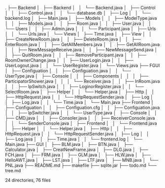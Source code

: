 .
├── Backend
│   ├── Backend
│   │   └── Backend.java
│   ├── Control
│   │   ├── Control.java
│   │   └── database.db
│   ├── Log
│   │   └── backend.log
│   ├── Main.java
│   ├── Models
│   │   ├── ModelType.java
│   │   ├── Models.java
│   │   ├── Room.java
│   │   ├── User.java
│   │   └── Users
│   │       ├── Admin.java
│   │       └── Participant.java
│   ├── Urls
│   │   └── Urls.java
│   └── Views
│       ├── Time.java
│       ├── View
│       │   ├── CreateNewRoom.java
│       │   ├── DeleteRoom.java
│       │   ├── EnterRoom.java
│       │   ├── GetAllMembers.java
│       │   ├── GetAllRoom.java
│       │   ├── NewMessageReceive.java
│       │   ├── NewMessageSend.java
│       │   ├── QuitRoom.java
│       │   ├── RemoveParticipant.java
│       │   ├── RoomOwnerChange.java
│       │   ├── UserLogin.java
│       │   ├── UserLogout.java
│       │   └── UserRegister.java
│       └── Views.java
├── FGUI
│   ├── Configuation
│   │   ├── Configuation.java
│   │   └── UserType.java
│   ├── Console
│   │   ├── Components
│   │   │   ├── ParticipatorShower.java
│   │   │   └── Receiver.java
│   │   ├── InRoom.java
│   │   ├── IpSwitch.java
│   │   ├── LoginorRegister.java
│   │   └── SelectRoom.java
│   ├── Helper
│   │   └── Helper.java
│   ├── Http
│   │   ├── HttpRequest.java
│   │   └── HttpRequestSender.java
│   ├── Log
│   │   ├── Log.java
│   │   └── Time.java
│   └── Main.java
├── Frontend
│   ├── Configuation
│   │   ├── Configuation.cfg
│   │   ├── Configuation.java
│   │   ├── IpSwitcher.java
│   │   └── UserType.java
│   ├── Console
│   │   ├── CMD.java
│   │   ├── Consoler.java
│   │   ├── ReceiverConsole.java
│   │   └── SenderConsole.java
│   ├── Frontend
│   │   └── Frontend.java
│   ├── Helper
│   │   └── Helper.java
│   ├── Http
│   │   ├── HttpRequest.java
│   │   └── HttpRequestSender.java
│   ├── Log
│   │   ├── Log.java
│   │   ├── Time.java
│   │   └── frontend.log
│   └── Main.java
├── GUI
│   ├── BLM.java
│   ├── BTN.java
│   ├── Calculator.java
│   ├── CreatNewFrame.java
│   ├── DLG.java
│   ├── FCH.java
│   ├── FRM.java
│   ├── GLM.java
│   ├── HLW.java
│   ├── HelloAWT.java
│   ├── LST.java
│   ├── LTF.java
│   ├── MNB.java
│   └── PNL.java
├── README.md
├── makefile
├── sqlite.jar
├── todo.md
└── tree.md

24 directories, 76 files
